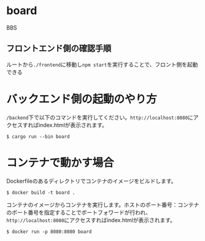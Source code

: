 # board
BBS


## フロントエンド側の確認手順
ルートから`./frontend`に移動し`npm start`を実行することで、フロント側を起動できる


# バックエンド側の起動のやり方

`/backend`下で以下のコマンドを実行してください。`http://localhost:8080`にアクセスすればindex.htmlが表示されます。

```
$ cargo run --bin board
```


# コンテナで動かす場合

Dockerfileのあるディレクトリでコンテナのイメージをビルドします。

```
$ docker build -t board .
```

コンテナのイメージからコンテナを実行します。ホストのポート番号：コンテナのポート番号を指定することでポートフォワードが行われ、`http://localhost:8080`にアクセスすればindex.htmlが表示されます。

```
$ docker run -p 8080:8080 board
```
